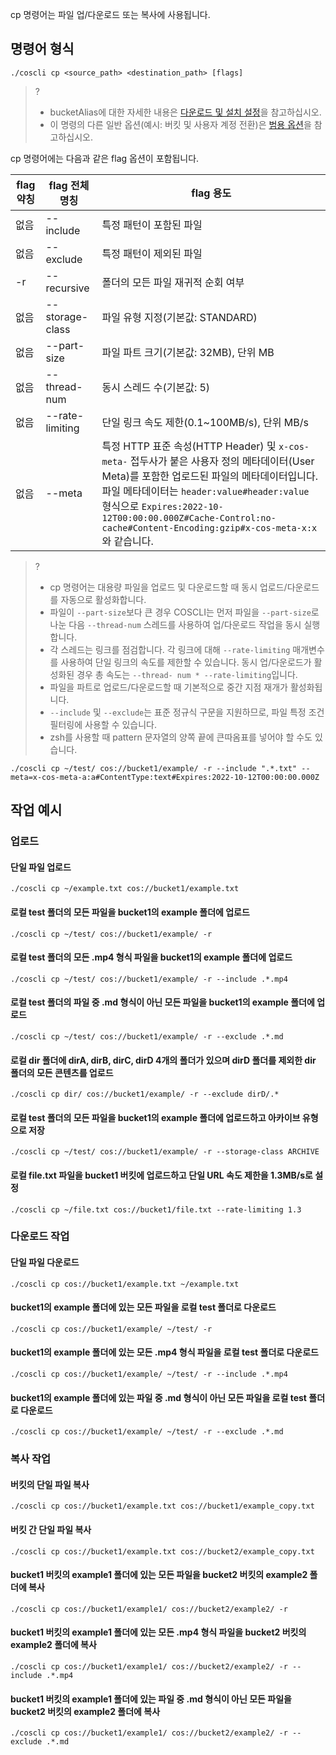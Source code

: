 
cp 명령어는 파일 업/다운로드 또는 복사에 사용됩니다.

## 명령어 형식

```plaintext
./coscli cp <source_path> <destination_path> [flags]
```

>? 
>- bucketAlias에 대한 자세한 내용은 [다운로드 및 설치 설정](https://intl.cloud.tencent.com/document/product/436/43265)을 참고하십시오.
>- 이 명령의 다른 일반 옵션(예시: 버킷 및 사용자 계정 전환)은 [범용 옵션](https://intl.cloud.tencent.com/document/product/436/46273)을 참고하십시오.
>

cp 명령어에는 다음과 같은 flag 옵션이 포함됩니다.

| flag 약칭 | flag 전체 명칭       | flag 용도                            |
| --------- | --------------- | ------------------------------------ |
|   없음       | --include     | 특정 패턴이 포함된 파일             |
|   없음       | --exclude     | 특정 패턴이 제외된 파일             |
| -r        | --recursive     | 폴더의 모든 파일 재귀적 순회 여부       |
|   없음       | --storage-class | 파일 유형 지정(기본값: STANDARD) |
|   없음       | --part-size     | 파일 파트 크기(기본값: 32MB), 단위 MB     |
|   없음       | --thread-num    | 동시 스레드 수(기본값: 5)      |
|   없음       | --rate-limiting | 단일 링크 속도 제한(0.1~100MB/s), 단위 MB/s       |
| 없음 | --meta | 특정 HTTP 표준 속성(HTTP Header) 및 `x-cos-meta-` 접두사가 붙은 사용자 정의 메타데이터(User Meta)를 포함한 업로드된 파일의 메타데이터입니다. 파일 메타데이터는 `header:value#header:value` 형식으로 `Expires:2022-10-12T00:00:00.000Z#Cache-Control:no-cache#Content-Encoding:gzip#x-cos-meta-x:x`와 같습니다. |


>?
> - cp 명령어는 대용량 파일을 업로드 및 다운로드할 때 동시 업로드/다운로드를 자동으로 활성화합니다.
> - 파일이 `--part-size`보다 큰 경우 COSCLI는 먼저 파일을 `--part-size`로 나눈 다음 `--thread-num` 스레드를 사용하여 업/다운로드 작업을 동시 실행합니다.
> - 각 스레드는 링크를 점검합니다. 각 링크에 대해 `--rate-limiting` 매개변수를 사용하여 단일 링크의 속도를 제한할 수 있습니다. 동시 업/다운로드가 활성화된 경우 총 속도는 `--thread- num * --rate-limiting`입니다.
> - 파일을 파트로 업로드/다운로드할 때 기본적으로 중간 지점 재개가 활성화됩니다.
> - `--include` 및 `--exclude`는 표준 정규식 구문을 지원하므로, 파일 특정 조건 필터링에 사용할 수 있습니다.
> - zsh를 사용할 때 pattern 문자열의 양쪽 끝에 큰따옴표를 넣어야 할 수도 있습니다.
```plaintext
./coscli cp ~/test/ cos://bucket1/example/ -r --include ".*.txt" --meta=x-cos-meta-a:a#ContentType:text#Expires:2022-10-12T00:00:00.000Z
```

## 작업 예시

### 업로드

#### 단일 파일 업로드

```plaintext
./coscli cp ~/example.txt cos://bucket1/example.txt
```

#### 로컬 test 폴더의 모든 파일을 bucket1의 example 폴더에 업로드

```plaintext
./coscli cp ~/test/ cos://bucket1/example/ -r
```

#### 로컬 test 폴더의 모든 .mp4 형식 파일을 bucket1의 example 폴더에 업로드

```plaintext
./coscli cp ~/test/ cos://bucket1/example/ -r --include .*.mp4
```

#### 로컬 test 폴더의 파일 중 .md 형식이 아닌 모든 파일을 bucket1의 example 폴더에 업로드

```plaintext
./coscli cp ~/test/ cos://bucket1/example/ -r --exclude .*.md
```

#### 로컬 dir 폴더에 dirA, dirB, dirC, dirD 4개의 폴더가 있으며 dirD 폴더를 제외한 dir 폴더의 모든 콘텐츠를 업로드

```plaintext
./coscli cp dir/ cos://bucket1/example/ -r --exclude dirD/.*
```

#### 로컬 test 폴더의 모든 파일을 bucket1의 example 폴더에 업로드하고 아카이브 유형으로 저장

```plaintext
./coscli cp ~/test/ cos://bucket1/example/ -r --storage-class ARCHIVE
```

#### 로컬 file.txt 파일을 bucket1 버킷에 업로드하고 단일 URL 속도 제한을 1.3MB/s로 설정

```plaintext
./coscli cp ~/file.txt cos://bucket1/file.txt --rate-limiting 1.3
```


### 다운로드 작업

#### 단일 파일 다운로드

```plaintext
./coscli cp cos://bucket1/example.txt ~/example.txt
```

#### bucket1의 example 폴더에 있는 모든 파일을 로컬 test 폴더로 다운로드

```plaintext
./coscli cp cos://bucket1/example/ ~/test/ -r
```

#### bucket1의 example 폴더에 있는 모든 .mp4 형식 파일을 로컬 test 폴더로 다운로드

```plaintext
./coscli cp cos://bucket1/example/ ~/test/ -r --include .*.mp4
```

#### bucket1의 example 폴더에 있는 파일 중 .md 형식이 아닌 모든 파일을 로컬 test 폴더로 다운로드

```plaintext
./coscli cp cos://bucket1/example/ ~/test/ -r --exclude .*.md
```

### 복사 작업

#### 버킷의 단일 파일 복사

```plaintext
./coscli cp cos://bucket1/example.txt cos://bucket1/example_copy.txt
```

#### 버킷 간 단일 파일 복사

```plaintext
./coscli cp cos://bucket1/example.txt cos://bucket2/example_copy.txt
```

#### bucket1 버킷의 example1 폴더에 있는 모든 파일을 bucket2 버킷의 example2 폴더에 복사

```plaintext
./coscli cp cos://bucket1/example1/ cos://bucket2/example2/ -r
```

#### bucket1 버킷의 example1 폴더에 있는 모든 .mp4 형식 파일을 bucket2 버킷의 example2 폴더에 복사

```plaintext
./coscli cp cos://bucket1/example1/ cos://bucket2/example2/ -r --include .*.mp4
```

#### bucket1 버킷의 example1 폴더에 있는 파일 중 .md 형식이 아닌 모든 파일을 bucket2 버킷의 example2 폴더에 복사

```plaintext
./coscli cp cos://bucket1/example1/ cos://bucket2/example2/ -r --exclude .*.md
```
